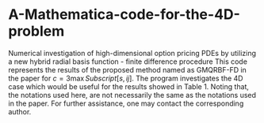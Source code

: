 # A-Mathematica-code-for-the-4D-problem
Numerical investigation of high-dimensional option pricing PDEs by utilizing a new hybrid radial basis function - finite difference procedure
This code represents the results of the proposed method named as GMQRBF-FD in the paper for $c=3\max{Subscript[s, ij]}$. The program investigates the 4D case which would be useful for the results showed in Table 1. Noting that, the notations used here, are not necessarily the same as the notations used in the paper. For further assistance, one may contact the corresponding author.
